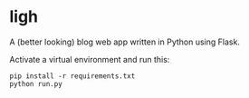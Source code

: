# ligh
A (better looking) blog web app written in Python using Flask.

Activate a virtual environment and run this:
```
pip install -r requirements.txt
python run.py
```
